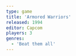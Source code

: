 ```yaml
---
type: game
title: 'Armored Warriors'
released: 1994
editor: Capcom
players: 3
genres:
  - 'Beat them all'
---
```

